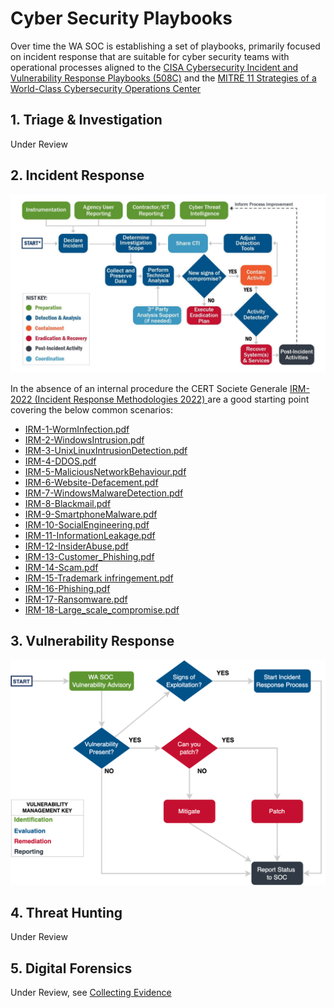 # Cyber Security Playbooks

Over time the WA SOC is establishing a set of playbooks, primarily focused on incident response that are suitable for cyber security teams with operational processes aligned to the [CISA Cybersecurity Incident and Vulnerability Response Playbooks (508C)](pdfs/Federal_Government_Cybersecurity_Incident_and_Vulnerability_Response_Playbooks_508C.pdf) and the [MITRE 11 Strategies of a World-Class Cybersecurity Operations Center](pdfs/11-strategies-of-a-world-class-cybersecurity-operations-center.pdf)

## 1. Triage & Investigation

Under Review

## 2. Incident Response

![Incident Response](../images/incidentresponse.png)

In the absence of an internal procedure the CERT Societe Generale [IRM-2022 (Incident Response Methodologies 2022)
](https://github.com/wagov/IRM/tree/main/EN) are a good starting point covering the below common scenarios:

- [IRM-1-WormInfection.pdf](https://github.com/wagov/IRM/raw/main/EN/IRM-1-WormInfection.pdf)
- [IRM-2-WindowsIntrusion.pdf](https://github.com/wagov/IRM/raw/main/EN/IRM-2-WindowsIntrusion.pdf)
- [IRM-3-UnixLinuxIntrusionDetection.pdf](https://github.com/wagov/IRM/raw/main/EN/IRM-3-UnixLinuxIntrusionDetection.pdf)
- [IRM-4-DDOS.pdf](https://github.com/wagov/IRM/raw/main/EN/IRM-4-DDOS.pdf)
- [IRM-5-MaliciousNetworkBehaviour.pdf](https://github.com/wagov/IRM/raw/main/EN/IRM-5-MaliciousNetworkBehaviour.pdf)
- [IRM-6-Website-Defacement.pdf](https://github.com/wagov/IRM/raw/main/EN/IRM-6-Website-Defacement.pdf)
- [IRM-7-WindowsMalwareDetection.pdf](https://github.com/wagov/IRM/raw/main/EN/IRM-7-WindowsMalwareDetection.pdf)
- [IRM-8-Blackmail.pdf](https://github.com/wagov/IRM/raw/main/EN/IRM-8-Blackmail.pdf)
- [IRM-9-SmartphoneMalware.pdf](https://github.com/wagov/IRM/raw/main/EN/IRM-9-SmartphoneMalware.pdf)
- [IRM-10-SocialEngineering.pdf](https://github.com/wagov/IRM/raw/main/EN/IRM-10-SocialEngineering.pdf)
- [IRM-11-InformationLeakage.pdf](https://github.com/wagov/IRM/raw/main/EN/IRM-11-InformationLeakage.pdf)
- [IRM-12-InsiderAbuse.pdf](https://github.com/wagov/IRM/raw/main/EN/IRM-12-InsiderAbuse.pdf)
- [IRM-13-Customer_Phishing.pdf](https://github.com/wagov/IRM/raw/main/EN/IRM-13-Customer_Phishing.pdf)
- [IRM-14-Scam.pdf](https://github.com/wagov/IRM/raw/main/EN/IRM-14-Scam.pdf)
- [IRM-15-Trademark infringement.pdf](https://github.com/wagov/IRM/raw/main/EN/IRM-15-Trademark%20infringement.pdf)
- [IRM-16-Phishing.pdf](https://github.com/wagov/IRM/raw/main/EN/IRM-16-Phishing.pdf)
- [IRM-17-Ransomware.pdf](https://github.com/wagov/IRM/raw/main/EN/IRM-17-Ransomware.pdf)
- [IRM-18-Large_scale_compromise.pdf](https://github.com/wagov/IRM/raw/main/EN/IRM-18-Large_scale_compromise.pdf)

## 3. Vulnerability Response

![Vulnerability Response](../images/vulnerabilityresponse.png)

## 4. Threat Hunting

Under Review

## 5. Digital Forensics

Under Review, see [Collecting Evidence](collecting-evidence.md)
